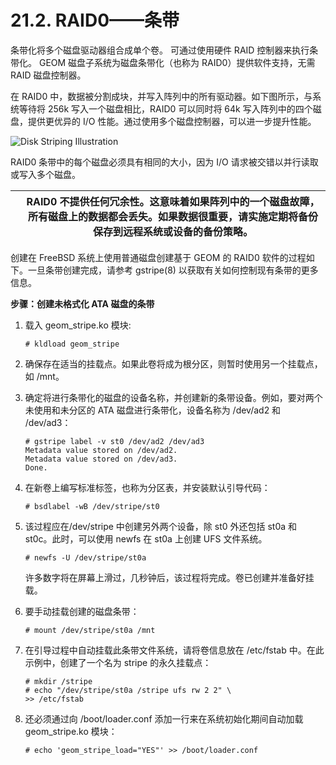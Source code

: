 # 21.2. RAID0——条带

条带化将多个磁盘驱动器组合成单个卷。 可通过使用硬件 RAID 控制器来执行条带化。 GEOM 磁盘子系统为磁盘条带化（也称为 RAID0）提供软件支持，无需 RAID 磁盘控制器。

在 RAID0 中，数据被分割成块，并写入阵列中的所有驱动器。如下图所示，与系统等待将 256k 写入一个磁盘相比，RAID0 可以同时将 64k 写入阵列中的四个磁盘，提供更优异的 I/O 性能。通过使用多个磁盘控制器，可以进一步提升性能。

![Disk Striping Illustration](https://docs.freebsd.org/images/books/handbook/geom/striping.png)

RAID0 条带中的每个磁盘必须具有相同的大小，因为 I/O 请求被交错以并行读取或写入多个磁盘。

|  | RAID0 不提供任何冗余性。这意味着如果阵列中的一个磁盘故障，所有磁盘上的数据都会丢失。如果数据很重要，请实施定期将备份保存到远程系统或设备的备份策略。 |
| -- | ------------------------------------------------------------------------------------------------------------------------------------------------------ |

创建在 FreeBSD 系统上使用普通磁盘创建基于 GEOM 的 RAID0 软件的过程如下。一旦条带创建完成，请参考 gstripe(8) 以获取有关如何控制现有条带的更多信息。

**步骤：创建未格式化 ATA 磁盘的条带**

1. 载入 geom_stripe.ko 模块:

    ```
    # kldload geom_stripe
    ```
2. 确保存在适当的挂载点。如果此卷将成为根分区，则暂时使用另一个挂载点，如 /mnt。
3. 确定将进行条带化的磁盘的设备名称，并创建新的条带设备。例如，要对两个未使用和未分区的 ATA 磁盘进行条带化，设备名称为 /dev/ad2 和 /dev/ad3：

    ```
    # gstripe label -v st0 /dev/ad2 /dev/ad3
    Metadata value stored on /dev/ad2.
    Metadata value stored on /dev/ad3.
    Done.
    ```
4. 在新卷上编写标准标签，也称为分区表，并安装默认引导代码：

    ```
    # bsdlabel -wB /dev/stripe/st0
    ```
5. 该过程应在/dev/stripe 中创建另外两个设备，除 st0 外还包括 st0a 和 st0c。此时，可以使用 newfs 在 st0a 上创建 UFS 文件系统。

    ```
    # newfs -U /dev/stripe/st0a
    ```

    许多数字将在屏幕上滑过，几秒钟后，该过程将完成。卷已创建并准备好挂载。
6. 要手动挂载创建的磁盘条带：

    ```
    # mount /dev/stripe/st0a /mnt
    ```
7. 在引导过程中自动挂载此条带文件系统，请将卷信息放在 /etc/fstab 中。在此示例中，创建了一个名为 stripe 的永久挂载点：

    ```
    # mkdir /stripe
    # echo "/dev/stripe/st0a /stripe ufs rw 2 2" \
    >> /etc/fstab
    ```
8. 还必须通过向 /boot/loader.conf 添加一行来在系统初始化期间自动加载 geom_stripe.ko 模块：

    ```
    # echo 'geom_stripe_load="YES"' >> /boot/loader.conf
    ```

